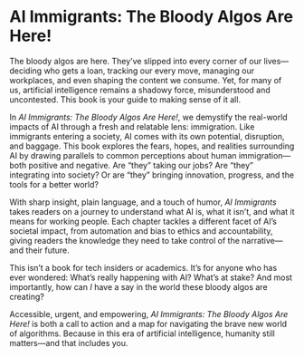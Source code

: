 # AI Immigrants: The Bloody Algos Are Here!

The bloody algos are here. They’ve slipped into every corner of our lives—deciding who gets a loan, tracking our every move, managing our workplaces, and even shaping the content we consume. Yet, for many of us, artificial intelligence remains a shadowy force, misunderstood and uncontested. This book is your guide to making sense of it all.

In *AI Immigrants: The Bloody Algos Are Here!*, we demystify the real-world impacts of AI through a fresh and relatable lens: immigration. Like immigrants entering a society, AI comes with its own potential, disruption, and baggage. This book explores the fears, hopes, and realities surrounding AI by drawing parallels to common perceptions about human immigration—both positive and negative. Are “they” taking our jobs? Are “they” integrating into society? Or are “they” bringing innovation, progress, and the tools for a better world?

With sharp insight, plain language, and a touch of humor, *AI Immigrants* takes readers on a journey to understand what AI is, what it isn’t, and what it means for working people. Each chapter tackles a different facet of AI’s societal impact, from automation and bias to ethics and accountability, giving readers the knowledge they need to take control of the narrative—and their future.

This isn’t a book for tech insiders or academics. It’s for anyone who has ever wondered: What’s really happening with AI? What’s at stake? And most importantly, how can *I* have a say in the world these bloody algos are creating?

Accessible, urgent, and empowering, *AI Immigrants: The Bloody Algos Are Here!* is both a call to action and a map for navigating the brave new world of algorithms. Because in this era of artificial intelligence, humanity still matters—and that includes you.